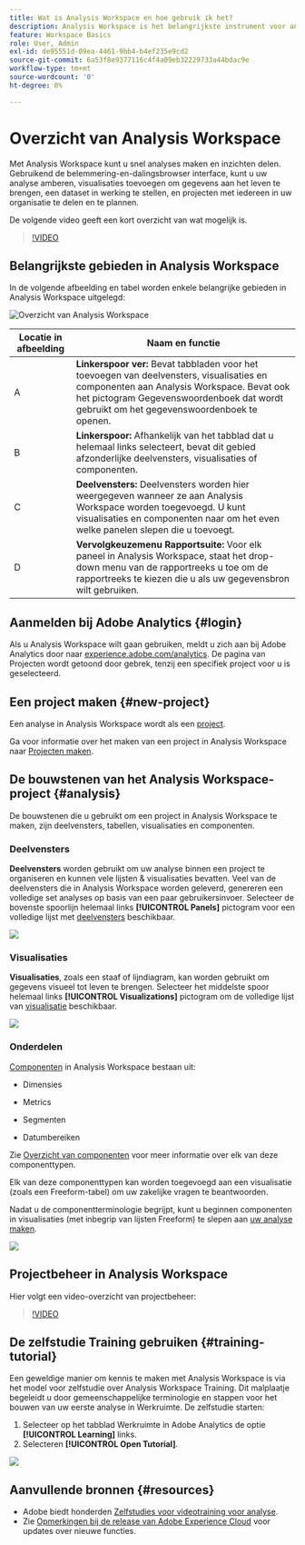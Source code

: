 ```yaml
---
title: Wat is Analysis Workspace en hoe gebruik ik het?
description: Analysis Workspace is het belangrijkste instrument voor analyse van Adobe Analytics. Het laat u panelen, lijsten, visualisaties, en andere componenten gebruiken om gegevens aan het leven te brengen, een dataset te leiden, projecten, onder andere mogelijkheden te delen en te plannen.
feature: Workspace Basics
role: User, Admin
exl-id: de95551d-09ea-4461-9bb4-b4ef235e9cd2
source-git-commit: 6a53f8e9377116c4f4a09eb32229733a44bdac9e
workflow-type: tm+mt
source-wordcount: '0'
ht-degree: 0%

---
```


# Overzicht van Analysis Workspace

Met Analysis Workspace kunt u snel analyses maken en inzichten delen. Gebruikend de belemmering-en-dalingsbrowser interface, kunt u uw analyse amberen, visualisaties toevoegen om gegevens aan het leven te brengen, een dataset in werking te stellen, en projecten met iedereen in uw organisatie te delen en te plannen.

De volgende video geeft een kort overzicht van wat mogelijk is.

>[!VIDEO](https://video.tv.adobe.com/v/26266/?quality=12)

## Belangrijkste gebieden in Analysis Workspace

In de volgende afbeelding en tabel worden enkele belangrijke gebieden in Analysis Workspace uitgelegd:

![Overzicht van Analysis Workspace](assets/analysis-workspace-overvew.png)

| Locatie in afbeelding | Naam en functie |
|---------|----------|
| A | **Linkerspoor ver:** Bevat tabbladen voor het toevoegen van deelvensters, visualisaties en componenten aan Analysis Workspace. Bevat ook het pictogram Gegevenswoordenboek dat wordt gebruikt om het gegevenswoordenboek te openen. |
| B | **Linkerspoor:** Afhankelijk van het tabblad dat u helemaal links selecteert, bevat dit gebied afzonderlijke deelvensters, visualisaties of componenten. |
| C | **Deelvensters:** Deelvensters worden hier weergegeven wanneer ze aan Analysis Workspace worden toegevoegd. U kunt visualisaties en componenten naar om het even welke panelen slepen die u toevoegt. |
| D | **Vervolgkeuzemenu Rapportsuite:** Voor elk paneel in Analysis Workspace, staat het drop-down menu van de rapportreeks u toe om de rapportreeks te kiezen die u als uw gegevensbron wilt gebruiken. |

## Aanmelden bij Adobe Analytics {#login}

Als u Analysis Workspace wilt gaan gebruiken, meldt u zich aan bij Adobe Analytics door naar [experience.adobe.com/analytics](https://experience.adobe.com/analytics). De pagina van Projecten wordt getoond door gebrek, tenzij een specifiek project voor u is geselecteerd.

## Een project maken {#new-project}

Een analyse in Analysis Workspace wordt als een [project](/help/analyze/analysis-workspace/build-workspace-project/freeform-overview.md).

Ga voor informatie over het maken van een project in Analysis Workspace naar [Projecten maken](/help/analyze/analysis-workspace/build-workspace-project/create-projects.md).

## De bouwstenen van het Analysis Workspace-project {#analysis}

De bouwstenen die u gebruikt om een project in Analysis Workspace te maken, zijn deelvensters, tabellen, visualisaties en componenten.

### Deelvensters

**Deelvensters** worden gebruikt om uw analyse binnen een project te organiseren en kunnen vele lijsten &amp; visualisaties bevatten. Veel van de deelvensters die in Analysis Workspace worden geleverd, genereren een volledige set analyses op basis van een paar gebruikersinvoer. Selecteer de bovenste spoorlijn helemaal links **[!UICONTROL Panels]** pictogram voor een volledige lijst met [deelvensters](https://experienceleague.adobe.com/docs/analytics/analyze/analysis-workspace/panels/panels.html) beschikbaar.

![](assets/build-panels.png)

### Visualisaties

**Visualisaties**, zoals een staaf of lijndiagram, kan worden gebruikt om gegevens visueel tot leven te brengen. Selecteer het middelste spoor helemaal links **[!UICONTROL Visualizations]** pictogram om de volledige lijst van [visualisatie](https://experienceleague.adobe.com/docs/analytics/analyze/analysis-workspace/visualizations/freeform-analysis-visualizations.html) beschikbaar.

![](assets/build-visualizations.png)

### Onderdelen

[Componenten](/help/analyze/analysis-workspace/components/analysis-workspace-components.md) in Analysis Workspace bestaan uit:

* Dimensies

* Metrics

* Segmenten

* Datumbereiken

Zie [Overzicht van componenten](/help/analyze/analysis-workspace/components/analysis-workspace-components.md) voor meer informatie over elk van deze componenttypen.

Elk van deze componenttypen kan worden toegevoegd aan een visualisatie (zoals een Freeform-tabel) om uw zakelijke vragen te beantwoorden.

Nadat u de componentterminologie begrijpt, kunt u beginnen componenten in visualisaties (met inbegrip van lijsten Freeform) te slepen aan [uw analyse maken](https://experienceleague.adobe.com/docs/analytics/analyze/analysis-workspace/build-workspace-project/t-freeform-project.html).

![](assets/build-components.png)

<!--

## The Data Dictionary



## Save and share Analysis Workspace projects

-->

## Projectbeheer in Analysis Workspace

Hier volgt een video-overzicht van projectbeheer:

>[!VIDEO](https://video.tv.adobe.com/v/24035/?quality=12)

## De zelfstudie Training gebruiken {#training-tutorial}

Een geweldige manier om kennis te maken met Analysis Workspace is via het model voor zelfstudie over Analysis Workspace Training. Dit malplaatje begeleidt u door gemeenschappelijke terminologie en stappen voor het bouwen van uw eerste analyse in Werkruimte. De zelfstudie starten:

1. Selecteer op het tabblad Werkruimte in Adobe Analytics de optie **[!UICONTROL Learning]** links.
1. Selecteren **[!UICONTROL Open Tutorial]**.

![](assets/training-tutorial.png)

## Aanvullende bronnen {#resources}

* Adobe biedt honderden [Zelfstudies voor videotraining voor analyse](https://experienceleague.adobe.com/docs/analytics-learn/tutorials/overview.html).
* Zie [Opmerkingen bij de release van Adobe Experience Cloud](https://experienceleague.adobe.com/docs/release-notes/experience-cloud/current.html#analytics) voor updates over nieuwe functies.

